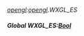_[opengl](../../modules/opengl/opengl-module.md):[opengl](../../modules/opengl/opengl-module.md).WXGL\_ES_
##### Global WXGL\_ES:[Bool](../../modules/wonkey/wonkey-types-bool.md)
